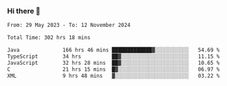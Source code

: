 ### Hi there 👋

<!--START_SECTION:waka-->

```txt
From: 29 May 2023 - To: 12 November 2024

Total Time: 302 hrs 18 mins

Java              166 hrs 46 mins █████████████▓░░░░░░░░░░░   54.69 %
TypeScript        34 hrs          ██▓░░░░░░░░░░░░░░░░░░░░░░   11.15 %
JavaScript        32 hrs 28 mins  ██▓░░░░░░░░░░░░░░░░░░░░░░   10.65 %
C                 21 hrs 15 mins  █▓░░░░░░░░░░░░░░░░░░░░░░░   06.97 %
XML               9 hrs 48 mins   ▓░░░░░░░░░░░░░░░░░░░░░░░░   03.22 %
```

<!--END_SECTION:waka-->
<!--
**the-beef-calculator/the-beef-calculator** is a ✨ _special_ ✨ repository because its `README.md` (this file) appears on your GitHub profile.

Here are some ideas to get you started:

- 🔭 I’m currently working on ...
- 🌱 I’m currently learning ...
- 👯 I’m looking to collaborate on ...
- 🤔 I’m looking for help with ...
- 💬 Ask me about ...
- 📫 How to reach me: ...
- 😄 Pronouns: ...
- ⚡ Fun fact: ...
-->
